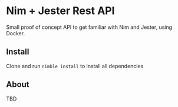 # Nim + Jester Rest API
Small proof of concept API to get familiar with Nim and Jester, using Docker.

## Install
Clone and run `nimble install` to install all dependencies

## About
TBD
